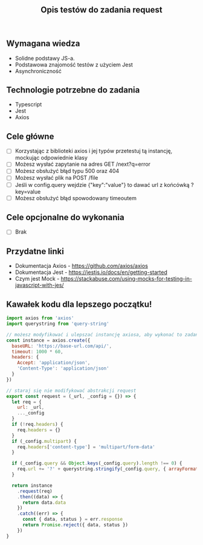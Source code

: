 <h2 align="center">Opis testów do zadania request </h2>

<br>

## Wymagana wiedza
- Solidne podstawy JS-a.
- Podstawowa znajomość testów z użyciem Jest
- Asynchroniczność

## Technologie potrzebne do zadania

- Typescript
- Jest
- Axios

## Cele główne

* [ ] Korzystając z biblioteki axios i jej typów przetestuj tą instancję, mockując odpowiednie klasy
* [ ] Możesz wysłać zapytanie na adres GET /next?q=error
* [ ] Możesz obsłużyć błąd typu 500 oraz 404
* [ ] Możesz wysłać plik na POST /file
* [ ] Jeśli w config.query wejdzie {"key":"value"} to dawać url z końcówką ?key=value
* [ ] Możesz obsłużyć błąd spowodowany timeoutem

## Cele opcjonalne do wykonania

* [ ] Brak

## Przydatne linki

- Dokumentacja Axios - https://github.com/axios/axios
- Dokumentacja Jest - https://jestjs.io/docs/en/getting-started
- Czym jest Mock - https://stackabuse.com/using-mocks-for-testing-in-javascript-with-jes/

## Kawałek kodu dla lepszego początku!

```javascript
import axios from 'axios'
import querystring from 'query-string'

// możesz modyfikować i ulepszać instancję axiosa, aby wykonać to zadanie
const instance = axios.create({
  baseURL: 'https://base-url.com/api/',
  timeout: 1000 * 60,
  headers: {
    Accept: 'application/json',
    'Content-Type': 'application/json'
  }
})

// staraj się nie modifykować abstrakcji request
export const request = (_url, _config = {}) => {
  let req = {
    url: _url,
    ..._config
  }
  if (!req.headers) {
    req.headers = {}
  }
  if (_config.multipart) {
    req.headers['content-type'] = 'multipart/form-data'
  }

  if (_config.query && Object.keys(_config.query).length !== 0) {
    req.url += '?' + querystring.stringify(_config.query, { arrayFormat: 'bracket' })
  }

  return instance
    .request(req)
    .then((data) => {
      return data.data
    })
    .catch((err) => {
      const { data, status } = err.response
      return Promise.reject({ data, status })
    })
}
```
